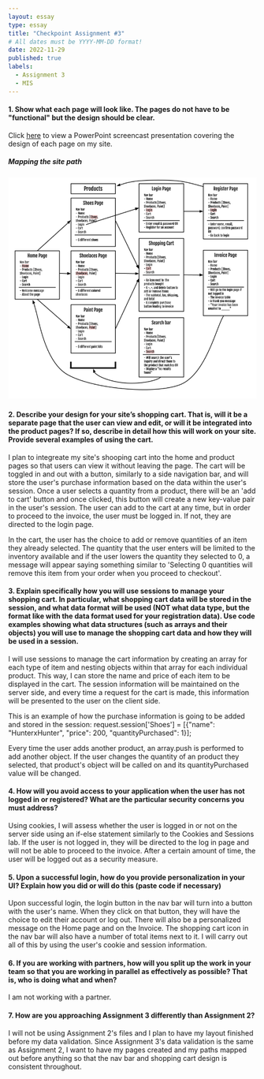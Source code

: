 ```yaml
---
layout: essay
type: essay
title: "Checkpoint Assignment #3"
# All dates must be YYYY-MM-DD format!
date: 2022-11-29
published: true
labels:
  - Assignment 3
  - MIS
---
```

#### 1. Show what each page will look like. The pages do not have to be "functional" but the design should be clear.

Click [here](https://youtu.be/NF6ctpJZDvI) to view a PowerPoint screencast presentation covering the design of each page on my site. 

##### Mapping the site path
![sitemap](https://github.com/bvytr/bvytr.github.io/blob/main/essays/Images/Site%20map.png?raw=true)

#### 2. Describe your design for your site’s shopping cart. That is, will it be a separate page that the user can view and edit, or will it be integrated into the product pages? If so, describe in detail how this will work on your site. Provide several examples of using the cart.

I plan to integreate my site's shooping cart into the home and product pages so that users can view it without leaving the page. The cart will be toggled in and out with a button, similarly to a side navigation bar, and will store the user's purchase information based on the data within the user's session. Once a user selects a quantity from a product, there will be an 'add to cart' button and once clicked, this button will create a new key-value pair in the user's session. The user can add to the cart at any time, but in order to proceed to the invoice, the user must be logged in. If not, they are directed to the login page. 

In the cart, the user has the choice to add or remove quantities of an item they already selected. The quantity that the user enters will be limited to the inventory available and if the user lowers the quantity they selected to 0, a message will appear saying something similar to 'Selecting 0 quantities will remove this item from your order when you proceed to checkout'.


#### 3. Explain specifically how you will use sessions to manage your shopping cart. In particular, what shopping cart data will be stored in the session, and what data format will be used (NOT what data type, but the format like with the data format used for your registration data). Use code examples showing what data structures (such as arrays and their objects) you will use to manage the shopping cart data and how they will be used in a session.

I will use sessions to manage the cart information by creating an array for each type of item and nesting objects within that array for each individual product. This way, I can store the name and price of each item to be displayed in the cart. The session information will be maintained on the server side, and every time a request for the cart is made, this information will be presented to the user on the client side. 

This is an example of how the purchase information is going to be added and stored in the session:
request.session\['Shoes'] = \[{"name": "HunterxHunter", "price": 200, "quantityPurchased": 1}];

Every time the user adds another product, an array.push is performed to add another object. If the user changes the quantity of an product they selected, that product's object will be called on and its quantityPurchased value will be changed.

#### 4. How will you avoid access to your application when the user has not logged in or registered? What are the particular security concerns you must address?

Using cookies, I will assess whether the user is logged in or not on the server side using an if-else statement similarly to the Cookies and Sessions lab. If the user is not logged in, they will be directed to the log in page and will not be able to proceed to the invoice. After a certain amount of time, the user will be logged out as a security measure. 

#### 5. Upon a successful login, how do you provide personalization in your UI? Explain how you did or will do this (paste code if necessary)

Upon successful login, the login button in the nav bar will turn into a button with the user's name. When they click on that button, they will have the choice to edit their account or log out. There will also be a personalized message on the Home page and on the Invoice. The shopping cart icon in the nav bar will also have a number of total items next to it. I will carry out all of this by using the user's cookie and session information.

#### 6. If you are working with partners, how will you split up the work in your team so that you are working in parallel as effectively as possible? That is, who is doing what and when?

I am not working with a partner.

#### 7. How are you approaching Assignment 3 differently than Assignment 2?

I will not be using Assignment 2's files and I plan to have my layout finished before my data validation. Since Assignment 3's data validation is the same as Assignment 2, I want to have my pages created and my paths mapped out before anything so that the nav bar and shopping cart design is consistent throughout. 

